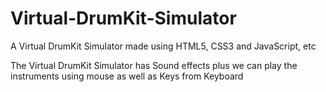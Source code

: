 # Virtual-DrumKit-Simulator
A Virtual DrumKit Simulator made using HTML5, CSS3 and JavaScript, etc

The Virtual DrumKit Simulator has Sound effects plus we can play the instruments using mouse as well as Keys from Keyboard

